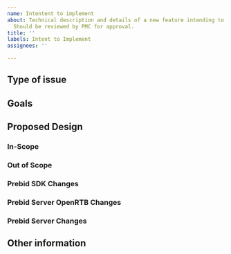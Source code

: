 ```yaml
---
name: Intentent to implement
about: Technical description and details of a new feature intending to implement.
  Should be reviewed by PMC for approval.
title: ''
labels: Intent to Implement
assignees: ''

---
```


## Type of issue
<!-- Note if this is a documentation issue, please open a ticket here instead: https://github.com/aclrys/prebid.github.io →
Intent to implement

## Description
<!-- Describe the issue -->

## Goals
<!--
  If this is a bug, please provide a list of steps to reproduce the issue
-->

## Proposed Design
<!-- Technical details -->

### In-Scope

### Out of Scope
<!-- If any -->

### Prebid SDK Changes


### Prebid Server OpenRTB Changes
<!-- If any -->

### Prebid Server Changes
<!-- If any-->


## Other information
<!-- References to related issue or PR #s, etc. -->
